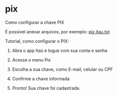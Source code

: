 # pix
Como configurar a chave PIX

É possível anexar arquivos, por exemplo: [pix itau.txt](https://github.com/lhenriquuee/pix/files/9590847/pix.itau.txt)

Tutorial, como configurar o PIX: 

1. Abra o app Itaú e logue com sua conta e senha

2. Acesse o menu Pix

3. Escolha a sua chave, como E-mail, celular ou CPF

4. Confirme a chave informada

5. Pronto! Sua chave foi cadastrada.


